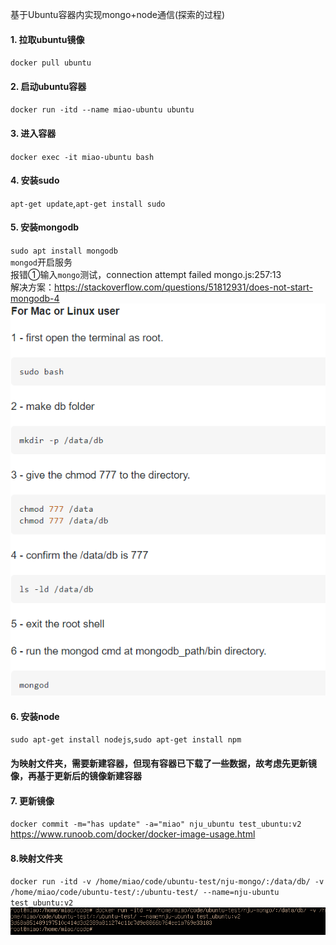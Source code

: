 基于Ubuntu容器内实现mongo+node通信(探索的过程)
#### 1. 拉取ubuntu镜像
`docker pull ubuntu`  
#### 2. 启动ubuntu容器
`docker run -itd --name miao-ubuntu ubuntu`
#### 3. 进入容器
`docker exec -it miao-ubuntu bash`
#### 4. 安装sudo
`apt-get update`,`apt-get install sudo`
#### 5. 安装mongodb
`sudo apt install mongodb`  
`mongod`开启服务  
报错①输入`mongo`测试，connection attempt failed mongo.js:257:13  
解决方案：https://stackoverflow.com/questions/51812931/does-not-start-mongodb-4  
![mongostart](../assets/Docker/mongostart.png)
#### 6. 安装node
`sudo apt-get install nodejs`,`sudo apt-get install npm`
#### 为映射文件夹，需要新建容器，但现有容器已下载了一些数据，故考虑先更新镜像，再基于更新后的镜像新建容器
#### 7. 更新镜像
`docker commit -m="has update" -a="miao" nju_ubuntu test_ubuntu:v2`  
https://www.runoob.com/docker/docker-image-usage.html
#### 8.映射文件夹
 `docker run -itd -v /home/miao/code/ubuntu-test/nju-mongo/:/data/db/ -v /home/miao/code/ubuntu-test/:/ubuntu-test/ --name=nju-ubuntu test_ubuntu:v2`  
 ![folder](../assets/Docker/folder.png)
